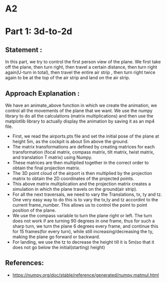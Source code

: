 # A2

# Part  1:  3d-to-2d

## Statement : 
In this part, we try to control the first person view of the plane. We first take off the plane, then turn right, then travel a certain distance, then turn right again(U-turn in total), then travel the entire air strip , then turn right twice again to be at the top of the air strip and land on the air strip.

## Approach Explanation :
We have an animate_above function in which we create the animation, we control all the movements of the plane that we want. We use the numpy library to do all the calculations (matrix multiplications) and then use the matplotlib library to actually display the animation by saving it as an mp4 file.
- First, we read the airports.pts file and set the initial pose of the plane at height 5m, as the cockpit is about 5m above the ground.
- The matrix transformations are defined by creating matrices for each transformation (focal matrix, compass matrix, tilt matrix, twist matrix, and translation T matrix) using Numpy. 
- These matrices are then multiplied together in the correct order to obtain the final projection matrix. 
- The 3D point cloud of the airport is then multiplied by the projection matrix to obtain the 2D coordinates of the projected points.
- This above matrix multiplication and the projection matrix creates a simulation in which the plane travels on the ground(air strip).
- For all the next traversals, we need to vary the Translations, tx, ty and tz. One very easy way to do this is to vary the tx,ty and tz accordint to the current frame_number. This allows us to control the point to point position of the plane.
- We use the compass variable to turn the plane right or left. The turn does not work if are turning 90 degrees in one frame, thus for such a sharp turn, we turn the plane 6 degrees every frame, and continue this for 15 frames(for every turn), while still increasing/decreasing the ty, making the plane go forward or backward.
- For landing, we use the tz to decrease the height till it is 5m(so that it does not go below the initial(starting) height)


## References:
- https://numpy.org/doc/stable/reference/generated/numpy.matmul.html
